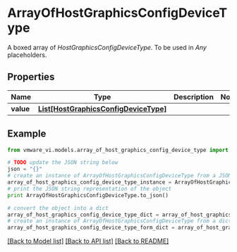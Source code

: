 # ArrayOfHostGraphicsConfigDeviceType

A boxed array of *HostGraphicsConfigDeviceType*. To be used in *Any* placeholders. 

## Properties
Name | Type | Description | Notes
------------ | ------------- | ------------- | -------------
**value** | [**List[HostGraphicsConfigDeviceType]**](HostGraphicsConfigDeviceType.md) |  | 

## Example

```python
from vmware_vi.models.array_of_host_graphics_config_device_type import ArrayOfHostGraphicsConfigDeviceType

# TODO update the JSON string below
json = "{}"
# create an instance of ArrayOfHostGraphicsConfigDeviceType from a JSON string
array_of_host_graphics_config_device_type_instance = ArrayOfHostGraphicsConfigDeviceType.from_json(json)
# print the JSON string representation of the object
print ArrayOfHostGraphicsConfigDeviceType.to_json()

# convert the object into a dict
array_of_host_graphics_config_device_type_dict = array_of_host_graphics_config_device_type_instance.to_dict()
# create an instance of ArrayOfHostGraphicsConfigDeviceType from a dict
array_of_host_graphics_config_device_type_form_dict = array_of_host_graphics_config_device_type.from_dict(array_of_host_graphics_config_device_type_dict)
```
[[Back to Model list]](../README.md#documentation-for-models) [[Back to API list]](../README.md#documentation-for-api-endpoints) [[Back to README]](../README.md)


